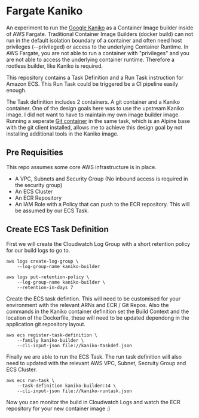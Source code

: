 # Fargate Kaniko

An experiment to run the [Google
Kaniko](https://github.com/GoogleContainerTools/kaniko) as a Container Image
builder inside of AWS Fargate. Traditional Container Image Builders (docker
build) can not run in the default isolation boundary of a container and often
need host privileges (--privileged) or access to the underlying Container
Runtime. In AWS Fargate, you are not able to run a container with "privileges"
and you are not able to access the underlying container runtime. Therefore a
rootless builder, like Kaniko is required.

This repository contains a Task Definition and a Run Task instruction for Amazon
ECS. This Run Task could be triggered be a CI pipeline easily enough.

The Task definition includes 2 containers. A git container and a Kaniko
container. One of the design goals here was to use the upstream Kaniko image. I
did not want to have to maintain my own image builder image. Running a seperate
[Git container](./git-container/) in the same task, which is an Alpine base with
the git client installed, allows me to achieve this design goal by not
installing additional tools in the Kaniko image.

## Pre Requisities

This repo assumes some core AWS infrastructure is in place.

- A VPC, Subnets and Security Group (No inbound access is required in the
  security group)
- An ECS Cluster
- An ECR Repository
- An IAM Role with a Policy that can push to the ECR repository. This will be
  assumed by our ECS Task.

## Create ECS Task Definition

First we will create the Cloudwatch Log Group with a short retention policy for
our build logs to go to.

```
aws logs create-log-group \
    --log-group-name kaniko-builder

aws logs put-retention-policy \
    --log-group-name kaniko-builder \
    --retention-in-days 7
```

Create the ECS task defintion. This will need to be customised for your
environment with the relevant ARNs and ECR / Git Repos. Also the commands in the
Kaniko container definition set the Build Context and the location of the
Dockerfile, these will need to be updated dependong in the application git
repository layout.

```
aws ecs register-task-definition \
    --family kaniko-builder \
    --cli-input-json file://kaniko-taskdef.json
```

Finally we are able to run the ECS Task. The run task definition will also need
to updated with the relevant AWS VPC, Subnet, Secruity Group and ECS Cluster.

```
aws ecs run-task \
    --task-definition kaniko-builder:14 \
    --cli-input-json file://kaniko-runtask.json
```

Now you can monitor the build in Cloudwatch Logs and watch the ECR repository
for your new container image :)